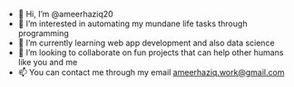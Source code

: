 - 👋 Hi, I’m @ameerhaziq20
- 👀 I’m interested in automating my mundane life tasks through programming
- 🌱 I’m currently learning web app development and also data science
- 💞️ I’m looking to collaborate on fun projects that can help other humans like you and me
- 📫 You can contact me through my email ameerhaziq.work@gmail.com

<!---
ameerhaziq20/ameerhaziq20 is a ✨ special ✨ repository because its `README.md` (this file) appears on your GitHub profile.
You can click the Preview link to take a look at your changes.
--->
